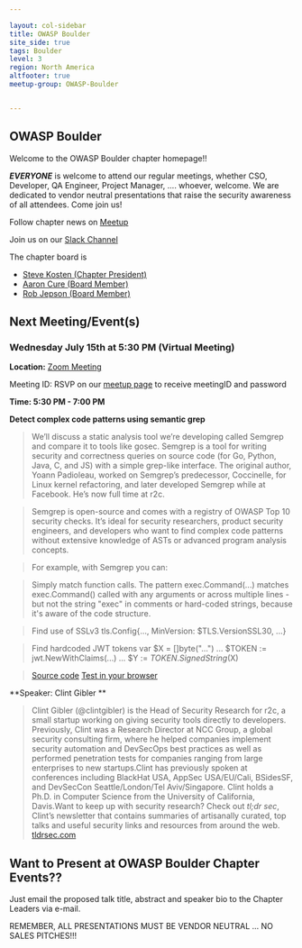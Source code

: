 ```yaml
---

layout: col-sidebar
title: OWASP Boulder
site_side: true
tags: Boulder
level: 3
region: North America
altfooter: true
meetup-group: OWASP-Boulder


---
```

OWASP Boulder
-----------------
Welcome to the OWASP Boulder chapter homepage!!

***EVERYONE*** is welcome to attend our regular meetings, whether CSO, Developer, QA Engineer, Project Manager, ....  whoever, welcome.  We are dedicated to vendor neutral presentations that raise the security awareness of all attendees.  Come join us!

Follow chapter news on [Meetup](https://www.meetup.com/OWASP-Boulder/) 

Join us on our [Slack Channel](https://join.slack.com/t/boulder-owasp/shared_invite/zt-d7noxlsj-TgOFn6ASwt9lQq1BCxpgxQ) 

The chapter board is 

* [Steve Kosten (Chapter President)](mailto:steve.kosten@owasp.org)
* [Aaron Cure (Board Member)](mailto:aaron.cure@owasp.org)
* [Rob Jepson (Board Member)](mailto:rob.jepson@owasp.org )


Next Meeting/Event(s)
---------------------
### Wednesday July 15th at 5:30 PM (Virtual Meeting)

**Location:** 
<a href="https://zoom.us/j/514365407?pwd=VUdmS1UxVXVMZU12aFFTVmNqaTB4Zz09" target="_blank">Zoom Meeting</a>


Meeting ID: RSVP on our <a href="https://www.meetup.com/OWASP-Boulder" target="_blank">meetup page</a> to receive meetingID and password


**Time: 5:30 PM - 7:00 PM**

**Detect complex code patterns using semantic grep** <br>
>We’ll discuss a static analysis tool we’re developing called Semgrep and compare it to tools like gosec. Semgrep is a tool for writing security and correctness queries on source code (for Go, Python, Java, C, and JS) with a simple grep-like interface. The original author, Yoann Padioleau, worked on Semgrep’s predecessor, Coccinelle, for Linux kernel refactoring, and later developed Semgrep while at Facebook. He’s now full time at r2c.

>Semgrep is open-source and comes with a registry of OWASP Top 10 security checks. It’s ideal for security researchers, product security engineers, and developers who want to find complex code patterns without extensive knowledge of ASTs or advanced program analysis concepts.

>For example, with Semgrep you can:

>Simply match function calls.
The pattern exec.Command(...) matches exec.Command() called with any arguments or across multiple lines - but not the string "exec" in comments or hard-coded strings, because it's aware of the code structure.

>Find use of SSLv3
tls.Config{..., MinVersion: $TLS.VersionSSL30, ...}

>Find hardcoded JWT tokens
var $X = []byte("...")
...
$TOKEN := jwt.NewWithClaims(...)
...
$Y := $TOKEN.SignedString($X)

>[Source code](https://github.com/returntocorp/semgrep)
>[Test in your browser](https://semgrep.live/)

**Speaker: Clint Gibler ** 
<br>
>Clint Gibler (@clintgibler) is the Head of Security Research for r2c, a small startup working on giving security tools directly to developers. Previously, Clint was a Research Director at NCC Group, a global security consulting firm, where he helped companies implement security automation and DevSecOps best practices as well as performed penetration tests for companies ranging from large enterprises to new startups.Clint has previously spoken at conferences including BlackHat USA, AppSec USA/EU/Cali, BSidesSF, and DevSecCon Seattle/London/Tel Aviv/Singapore. Clint holds a Ph.D. in Computer Science from the University of California, Davis.Want to keep up with security research? Check out *tl;dr sec*, Clint’s newsletter that contains summaries of artisanally curated, top talks and useful security links and resources from around the web. <a href="https://tldrsec.com/" target="_blank">tldrsec.com</a>

Want to Present at OWASP Boulder Chapter Events??
--------------------------------------------
Just email the proposed talk title, abstract and speaker bio to the Chapter Leaders via e-mail.  

REMEMBER, ALL PRESENTATIONS MUST BE VENDOR NEUTRAL ... NO SALES PITCHES!!!
